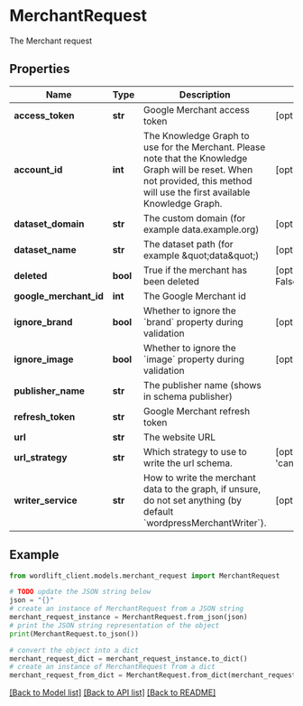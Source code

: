# MerchantRequest

The Merchant request

## Properties

Name | Type | Description | Notes
------------ | ------------- | ------------- | -------------
**access_token** | **str** | Google Merchant access token | [optional] 
**account_id** | **int** | The Knowledge Graph to use for the Merchant. Please note that the Knowledge Graph will be reset. When not provided, this method will use the first available Knowledge Graph. | [optional] 
**dataset_domain** | **str** | The custom domain (for example data.example.org) | [optional] 
**dataset_name** | **str** | The dataset path (for example \&quot;data\&quot;) | [optional] 
**deleted** | **bool** | True if the merchant has been deleted | [optional] [default to False]
**google_merchant_id** | **int** | The Google Merchant id | 
**ignore_brand** | **bool** | Whether to ignore the &#x60;brand&#x60; property during validation | [optional] 
**ignore_image** | **bool** | Whether to ignore the &#x60;image&#x60; property during validation | [optional] 
**publisher_name** | **str** | The publisher name (shows in schema publisher) | 
**refresh_token** | **str** | Google Merchant refresh token | 
**url** | **str** | The website URL | 
**url_strategy** | **str** | Which strategy to use to write the url schema. | [optional] [default to 'canonicalLinkAndLink']
**writer_service** | **str** | How to write the merchant data to the graph, if unsure, do not set anything (by default &#x60;wordpressMerchantWriter&#x60;). | [optional] 

## Example

```python
from wordlift_client.models.merchant_request import MerchantRequest

# TODO update the JSON string below
json = "{}"
# create an instance of MerchantRequest from a JSON string
merchant_request_instance = MerchantRequest.from_json(json)
# print the JSON string representation of the object
print(MerchantRequest.to_json())

# convert the object into a dict
merchant_request_dict = merchant_request_instance.to_dict()
# create an instance of MerchantRequest from a dict
merchant_request_from_dict = MerchantRequest.from_dict(merchant_request_dict)
```
[[Back to Model list]](../README.md#documentation-for-models) [[Back to API list]](../README.md#documentation-for-api-endpoints) [[Back to README]](../README.md)


